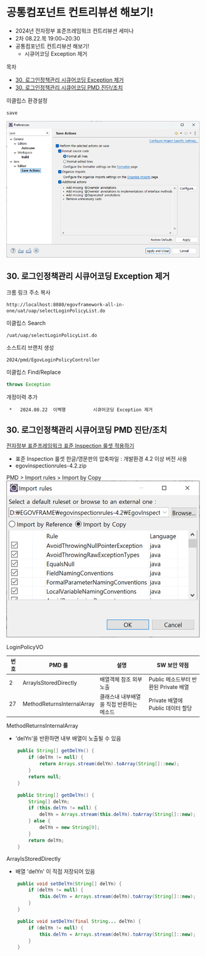# 공통컴포넌트 컨트리뷰션 해보기!

- 2024년 전자정부 표준프레임워크 컨트리뷰션 세미나
- 2차 08.22.목 19:00~20:30
- 공통컴포넌트 컨트리뷰션 해보기!
  - 시큐어코딩 Exception 제거

목차
- [30. 로그인정책관리 시큐어코딩 Exception 제거](#30-로그인정책관리-시큐어코딩-exception-제거)
- [30. 로그인정책관리 시큐어코딩 PMD 진단/조치](#30-로그인정책관리-시큐어코딩-pmd-진단조치)

이클립스 환경설정
```
save
```
![save](save.png)

## 30. 로그인정책관리 시큐어코딩 Exception 제거

크롬 링크 주소 복사
```
http://localhost:8080/egovframework-all-in-one/uat/uap/selectLoginPolicyList.do
```

이클립스 Search
```
/uat/uap/selectLoginPolicyList.do
```

소스트리 브랜치 생성
```
2024/pmd/EgovLoginPolicyController
```

이클립스 Find/Replace
```java
throws Exception
```

개정이력 추가
```
 *   2024.08.22  이백행          시큐어코딩 Exception 제거
```

## 30. 로그인정책관리 시큐어코딩 PMD 진단/조치

[전자정부 표준프레임워크 표준 Inspection 룰셋 적용하기](https://www.egovframe.go.kr/wiki/doku.php?id=egovframework:dev4.2:imp:inspection#%EC%A0%84%EC%9E%90%EC%A0%95%EB%B6%80_%ED%91%9C%EC%A4%80%ED%94%84%EB%A0%88%EC%9E%84%EC%9B%8C%ED%81%AC_%ED%91%9C%EC%A4%80_inspection_%EB%A3%B0%EC%85%8B_%EC%A0%81%EC%9A%A9%ED%95%98%EA%B8%B0)
- 표준 Inspection 룰셋 한글/영문판의 압축파일 : 개발환경 4.2 이상 버전 사용
- egovinspectionrules-4.2.zip

PMD > Import rules > Import by Copy
![save](pmd.png)

LoginPolicyVO

번호|PMD 룰|설명|SW 보안 약점
-|-|-|-
2|ArrayIsStoredDirectly|배열객체 참조 외부 노출|Public 메소드부터 반환된 Private 배열
27|MethodReturnsInternalArray|클래스내 내부배열을 직접 반환하는 메소드|Private 배열에 Public 데이터 할당

MethodReturnsInternalArray
- 'delYn'을 반환하면 내부 배열이 노출될 수 있음
```java
	public String[] getDelYn() {
		if (delYn != null) {
			return Arrays.stream(delYn).toArray(String[]::new);
		}
		return null;
	}
```

```java
	public String[] getDelYn() {
		String[] delYn;
		if (this.delYn != null) {
			delYn = Arrays.stream(this.delYn).toArray(String[]::new);
		} else {
			delYn = new String[0];
		}
		return delYn;
	}
```

ArrayIsStoredDirectly
- 배열 'delYn' 이 직접 저장되어 있음
```java
	public void setDelYn(String[] delYn) {
		if (delYn != null) {
			this.delYn = Arrays.stream(delYn).toArray(String[]::new);
		}
	}
```

```java
	public void setDelYn(final String... delYn) {
		if (delYn != null) {
			this.delYn = Arrays.stream(delYn).toArray(String[]::new);
		}
	}
```
